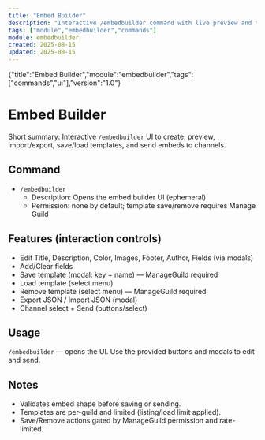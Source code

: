 ```yaml
---
title: "Embed Builder"
description: "Interactive /embedbuilder command with live preview and templates"
tags: ["module","embedbuilder","commands"]
module: embedbuilder
created: 2025-08-15
updated: 2025-08-15
---
```

<!--DOC-JSON-->{"title":"Embed Builder","module":"embedbuilder","tags":["commands","ui"],"version":"1.0"}<!--/DOC-JSON-->

# Embed Builder

Short summary: Interactive `/embedbuilder` UI to create, preview, import/export, save/load templates, and send embeds to channels.

## Command

- `/embedbuilder`
  - Description: Opens the embed builder UI (ephemeral)
  - Permission: none by default; template save/remove requires Manage Guild

## Features (interaction controls)

- Edit Title, Description, Color, Images, Footer, Author, Fields (via modals)
- Add/Clear fields
- Save template (modal: key + name) — ManageGuild required
- Load template (select menu)
- Remove template (select menu) — ManageGuild required
- Export JSON / Import JSON (modal)
- Channel select + Send (buttons/select)

## Usage

`/embedbuilder` — opens the UI. Use the provided buttons and modals to edit and send.

## Notes

- Validates embed shape before saving or sending.
- Templates are per-guild and limited (listing/load limit applied).
- Save/Remove actions gated by ManageGuild permission and rate-limited.
